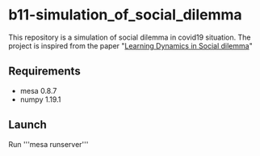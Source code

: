 # b11-simulation_of_social_dilemma

This repository is a simulation of social dilemma in covid19 situation. The project is inspired from the paper "[Learning Dynamics in Social dilemma](https://www.pnas.org/content/99/suppl_3/7229)" 

## Requirements

* mesa 0.8.7
* numpy 1.19.1

## Launch

Run '''mesa runserver'''



